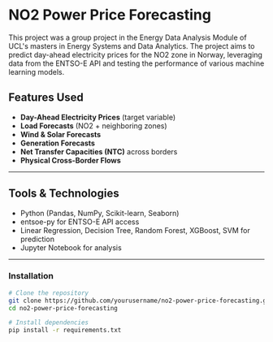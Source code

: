 # NO2 Power Price Forecasting

This project was a group project in the Energy Data Analysis Module of UCL's masters in Energy Systems and Data Analytics. The project aims to predict day-ahead electricity prices for the NO2 zone in Norway, leveraging data from the ENTSO-E API and testing the performance of various machine learning models. 

## Features Used

- **Day-Ahead Electricity Prices** (target variable)
- **Load Forecasts** (NO2 + neighboring zones)
- **Wind & Solar Forecasts**
- **Generation Forecasts**
- **Net Transfer Capacities (NTC)** across borders
- **Physical Cross-Border Flows**

---

## Tools & Technologies

- Python (Pandas, NumPy, Scikit-learn, Seaborn)
- entsoe-py for ENTSO-E API access
- Linear Regression, Decision Tree, Random Forest, XGBoost, SVM for prediction
- Jupyter Notebook for analysis

---


### Installation

```bash
# Clone the repository
git clone https://github.com/yourusername/no2-power-price-forecasting.git
cd no2-power-price-forecasting

# Install dependencies
pip install -r requirements.txt

